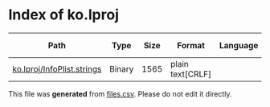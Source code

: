 # Index of ko.lproj

| Path | Type | Size | Format | Language | DiE Info | Notes | Hash |
| --- | --- | --- | --- | --- | --- | --- | --- |
| [ko.lproj/InfoPlist.strings](./ko.lproj/InfoPlist.strings) | Binary | 1565 | plain text[CRLF] |  |  |  | 8434679b2db6b5e4ad1a51766b54ef2fa853a11e1594a9993ce3982a854a4691 |


This file was **generated** from [files.csv](../../../../../../../../../files.csv). Please do not edit it directly.
